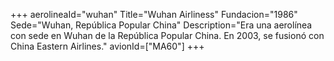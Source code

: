 +++
aerolineaId="wuhan"
Title="Wuhan Airliness"
Fundacion="1986"
Sede="Wuhan, República Popular China"
Description="Era una aerolínea con sede en Wuhan de la República Popular China. En 2003, se fusionó con China Eastern Airlines."
avionId=["MA60"]
+++
